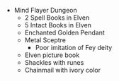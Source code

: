 - Mind Flayer Dungeon
	- 2 Spell Books in Elven
	- 5 Intact Books in Elven
	- Enchanted Golden Pendant
	- Metal Sceptre
		- Poor imitation of Fey deity
	- Elven picture book
	- Shackles with runes
	- Chainmail with ivory color